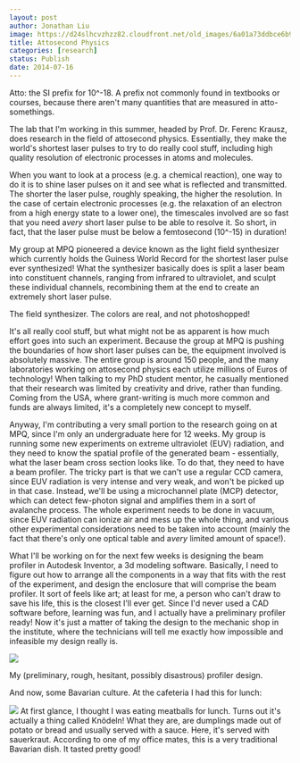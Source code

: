 ```yaml
---
layout: post
author: Jonathan Liu
image: https://d24slhcvzhzz82.cloudfront.net/old_images/6a01a73ddbce6b970d01a3fd306173970b-pi.jpg
title: Attosecond Physics 
categories: [research]
status: Publish
date: 2014-07-16
---
```



Atto: the SI prefix for 10^-18. A prefix not commonly found in textbooks or courses, because there aren't many quantities that are measured in atto-somethings.

The lab that I'm working in this summer, headed by Prof. Dr. Ferenc Krausz, does research in the field of attosecond physics. Essentially, they make the world's shortest laser pulses to try to do really cool stuff, including high quality resolution of electronic processes in atoms and molecules.

When you want to look at a process (e.g. a chemical reaction), one way to do it is to shine laser pulses on it and see what is reflected and transmitted. The shorter the laser pulse, roughly speaking, the higher the resolution. In the case of certain electronic processes (e.g. the relaxation of an electron from a high energy state to a lower one), the timescales involved are so fast that you need a*very* short laser pulse to be able to resolve it. So short, in fact, that the laser pulse must be below a femtosecond (10^-15) in duration!

My group at MPQ pioneered a device known as the light field synthesizer which currently holds the Guiness World Record for the shortest laser pulse ever synthesized! What the synthesizer basically does is split a laser beam into constituent channels, ranging from infrared to ultraviolet, and sculpt these individual channels, recombining them at the end to create an extremely short laser pulse.

The field synthesizer. The colors are real, and not photoshopped!

It's all really cool stuff, but what might not be as apparent is how much effort goes into such an experiment. Because the group at MPQ is pushing the boundaries of how short laser pulses can be, the equipment involved is absolutely massive. The entire group is around 150 people, and the many laboratories working on attosecond physics each utilize millions of Euros of technology! When talking to my PhD student mentor, he casually mentioned that their research was limited by creativity and drive, rather than funding. Coming from the USA, where grant-writing is much more common and funds are always limited, it's a completely new concept to myself.

Anyway, I'm contributing a very small portion to the research going on at MPQ, since I'm only an undergraduate here for 12 weeks. My group is running some new experiments on extreme ultraviolet (EUV) radiation, and they need to know the spatial profile of the generated beam - essentially, what the laser beam cross section looks like. To do that, they need to have a beam profiler. The tricky part is that we can't use a regular CCD camera, since EUV radiation is very intense and very weak, and won't be picked up in that case. Instead, we'll be using a microchannel plate (MCP) detector, which can detect few-photon signal and amplifies them in a sort of avalanche process. The whole experiment needs to be done in vacuum, since EUV radiation can ionize air and mess up the whole thing, and various other experimental considerations need to be taken into account (mainly the fact that there's only one optical table and a*very* limited amount of space!).

What I'll be working on for the next few weeks is designing the beam profiler in Autodesk Inventor, a 3d modeling software. Basically, I need to figure out how to arrange all the components in a way that fits with the rest of the experiment, and design the enclosure that will comprise the beam profiler. It sort of feels like art; at least for me, a person who can't draw to save his life, this is the closest I'll ever get. Since I'd never used a CAD software before, learning was fun, and I actually have a preliminary profiler ready! Now it's just a matter of taking the design to the mechanic shop in the institute, where the technicians will tell me exactly how impossible and infeasible my design really is.


![](https://d24slhcvzhzz82.cloudfront.net/old_images/6a01a73ddbce6b970d01a73deb69e8970d-pi.jpg)

My (preliminary, rough, hesitant, possibly disastrous) profiler design.

And now, some Bavarian culture. At the cafeteria I had this for lunch:

![](https://d24slhcvzhzz82.cloudfront.net/old_images/caltech_as_it_happens/6a0105349b8251970b01a3fd3063c7970b.jpg)
At first glance, I thought I was eating meatballs for lunch. Turns out it's actually a thing called Knödeln! What they are, are dumplings made out of potato or bread and usually served with a sauce. Here, it's served with sauerkraut. According to one of my office mates, this is a very traditional Bavarian dish. It tasted pretty good!

